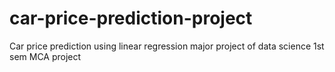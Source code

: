 # car-price-prediction-project
Car price prediction using linear regression major project of data science 1st sem MCA project
